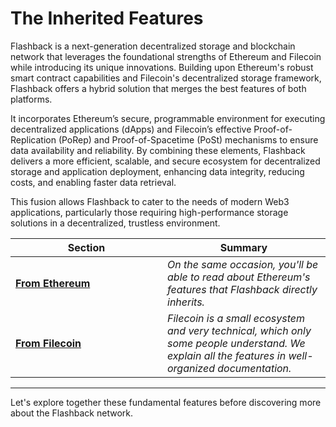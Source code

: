 # The Inherited Features

Flashback is a next-generation decentralized storage and blockchain network that leverages the foundational strengths of Ethereum and Filecoin while introducing its unique innovations. Building upon Ethereum's robust smart contract capabilities and Filecoin's decentralized storage framework, Flashback offers a hybrid solution that merges the best features of both platforms.&#x20;

It incorporates Ethereum’s secure, programmable environment for executing decentralized applications (dApps) and Filecoin’s effective Proof-of-Replication (PoRep) and Proof-of-Spacetime (PoSt) mechanisms to ensure data availability and reliability. By combining these elements, Flashback delivers a more efficient, scalable, and secure ecosystem for decentralized storage and application deployment, enhancing data integrity, reducing costs, and enabling faster data retrieval.&#x20;

This fusion allows Flashback to cater to the needs of modern Web3 applications, particularly those requiring high-performance storage solutions in a decentralized, trustless environment.

<table><thead><tr><th width="227">Section</th><th>Summary</th></tr></thead><tbody><tr><td><a href="ethereum-stack-in-nephele/"><strong>From Ethereum</strong></a></td><td><em>On the same occasion, you'll be able to read about Ethereum's features that Flashback directly inherits.</em></td></tr><tr><td><a href="storage-mechanisms/"><strong>From Filecoin</strong></a></td><td><em>Filecoin is a small ecosystem and very technical, which only some people understand. We explain all the features in well-organized documentation.</em> </td></tr></tbody></table>

***

Let's explore together these fundamental features before discovering more about the Flashback network.
